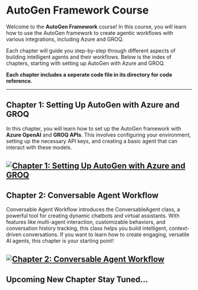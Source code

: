 # AutoGen Framework Course

Welcome to the **AutoGen Framework** course! In this course, you will learn how to use the AutoGen framework to create agentic workflows with various integrations, including Azure and GROQ.

Each chapter will guide you step-by-step through different aspects of building intelligent agents and their workflows. Below is the index of chapters, starting with setting up AutoGen with Azure and GROQ.

**Each chapter includes a seperate code file in its directory for code reference.**


---

## Chapter 1: Setting Up AutoGen with Azure and GROQ

In this chapter, you will learn how to set up the AutoGen framework with **Azure OpenAI** and **GROQ APIs**. This involves configuring your environment, setting up the necessary API keys, and creating a basic agent that can interact with these models.

[![Chapter 1: Setting Up AutoGen with Azure and GROQ](https://img.shields.io/badge/Chapter%201%3A%20Setting%20Up%20AutoGen%20with%20Azure%20and%20GROQ-blue?style=for-the-badge)](./1.Autogen%20and%20LLM%20Setup)
---

## Chapter 2: Conversable Agent Workflow
Conversable Agent Workflow introduces the ConversableAgent class, a powerful tool for creating dynamic chatbots and virtual assistants. With features like multi-agent interaction, customizable behaviors, and conversation history tracking, this class helps you build intelligent, context-driven conversations. If you want to learn how to create engaging, versatile AI agents, this chapter is your starting point!

[![Chapter 2: Conversable Agent Workflow](https://img.shields.io/badge/Chapter%202%3A%20Conversable%20Agent%20Workflow-blue?style=for-the-badge)](./1.Autogen%20and%20LLM%20Setup)
---
## Upcoming New Chapter Stay Tuned...
